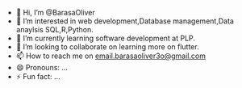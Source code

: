 - 👋 Hi, I’m @BarasaOliver
- 👀 I’m interested in web development,Database management,Data anaylsis SQL,R,Python.
- 🌱 I’m currently learning software development at PLP.
- 💞️ I’m looking to collaborate on learning more on flutter.
- 📫 How to reach me on email.barasaoliver3o@gmail.com
- 😄 Pronouns: ...
- ⚡ Fun fact: ...

<!---
BarasaOliver/BarasaOliver is a ✨ special ✨ repository because its `README.md` (this file) appears on your GitHub profile.
You can click the Preview link to take a look at your changes.
--->
